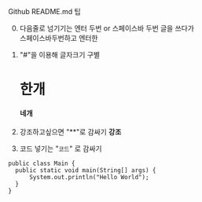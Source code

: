 Github README.md 팁

0. 다음줄로 넘기기는 엔터 두번 or 스페이스바 두번
   글을 쓰다가  
   스페이스바두번하고 엔터한

1. "#"을 이용해 글자크기 구별

   # 한개
   #### 네개
      
      
2. 강조하고싶으면 "**"로 감싸기
   **강조**


3. 코드 넣기는 "``` 코드 ```" 로 감싸기
  ```
  public class Main {
    public static void main(String[] args) {
        System.out.println("Hello World");
    }
  }
  ```
